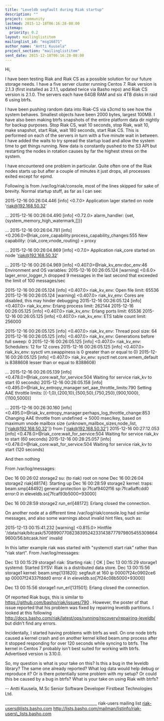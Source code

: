```yaml
---
title: "Leveldb segfault during Riak startup"
description: ""
project: community
lastmod: 2015-12-18T06:16:28-08:00
sitemap:
  priority: 0.2
layout: mailinglistitem
mailinglist_id: "msg16871"
author_name: "Antti Kuusela"
project_section: "mailinglistitem"
sent_date: 2015-12-18T06:16:28-08:00
---
```




Hi,

I have been testing Riak and Riak CS as a possible solution for our 
future storage needs. I have a five server cluster running Centos 7. 
Riak version is 2.1.3 (first installed as 2.1.1, updated twice via Basho 
repo) and Riak CS version is 2.1.0. The servers each have 64GB RAM and 
six 4TB disks in raid 6 using btrfs.


I have been pushing random data into Riak-CS via s3cmd to see how the 
system behaves. Smallest objects have been 2000 bytes, largest 100MB. I 
have also been making btrfs snapshots of the entire platform data dir 
nightly for backup purposes. Stop Riak CS, wait 10 seconds, stop Riak, 
wait 10, make snapshot, start Riak, wait 180 seconds, start Riak CS. 
This is performed on each of the servers in turn with a five minute wait 
in between. I have added the waits to try spread the startup load and 
allow the system time to get things running. New data is constantly 
pushed to the S3 API but restarting the nodes in rotation causes by far 
the highest stress on the system.


I have encountered one problem in particular. Quite often one of the 
Riak nodes starts up but after a couple of minutes it just drops, all 
processes exited except for epmd.


Following is from /var/log/riak/console, most of the lines skipped for 
sake of brevity. Normal startup stuff, as far as I can see:


2015-12-16 00:26:04.446 [info] &lt;0.7.0&gt; Application lager started on node 
'riak@192.168.50.32'

...
2015-12-16 00:26:04.490 [info] &lt;0.72.0&gt; alarm\_handler: 
{set,{system\_memory\_high\_watermark,[]}}

...
2015-12-16 00:26:04.781 [info] 
&lt;0.206.0&gt;@riak\_core\_capability:process\_capability\_changes:555 New 
capability: {riak\_core,vnode\_routing} = proxy

...
2015-12-16 00:26:04.869 [info] &lt;0.7.0&gt; Application riak\_core started on 
node 'riak@192.168.50.32'

...
2015-12-16 00:26:04.969 [info] &lt;0.407.0&gt;@riak\_kv\_env:doc\_env:46 
Environment and OS variables:
2015-12-16 00:26:05.124 [warning] &lt;0.6.0&gt; lager\_error\_logger\_h dropped 9 
messages in the last second that exceeded the limit of 100 messages/sec

2015-12-16 00:26:05.124 [info] &lt;0.407.0&gt; riak\_kv\_env: Open file limit: 65536
2015-12-16 00:26:05.124 [warning] &lt;0.407.0&gt; riak\_kv\_env: Cores are 
disabled, this may hinder debugging
2015-12-16 00:26:05.124 [info] &lt;0.407.0&gt; riak\_kv\_env: Erlang process 
limit: 262144
2015-12-16 00:26:05.125 [info] &lt;0.407.0&gt; riak\_kv\_env: Erlang ports 
limit: 65536
2015-12-16 00:26:05.125 [info] &lt;0.407.0&gt; riak\_kv\_env: ETS table count 
limit: 256000

2015-12-16 00:26:05.125 [info] &lt;0.407.0&gt; riak\_kv\_env: Thread pool size: 64
2015-12-16 00:26:05.125 [info] &lt;0.407.0&gt; riak\_kv\_env: Generations before 
full sweep: 0
2015-12-16 00:26:05.125 [info] &lt;0.407.0&gt; riak\_kv\_env: Schedulers: 12 for 
12 cores
2015-12-16 00:26:05.125 [info] &lt;0.407.0&gt; riak\_kv\_env: sysctl 
vm.swappiness is 0 greater than or equal to 0)
2015-12-16 00:26:05.125 [info] &lt;0.407.0&gt; riak\_kv\_env: sysctl 
net.core.wmem\_default is 8388608 lesser than or equal to 8388608)

...
2015-12-16 00:26:05.139 [info] &lt;0.478.0&gt;@riak\_core:wait\_for\_service:504 
Waiting for service riak\_kv to start (0 seconds)
2015-12-16 00:26:05.158 [info] 
&lt;0.495.0&gt;@riak\_kv\_entropy\_manager:set\_aae\_throttle\_limits:790 Setting 
AAE throttle limits: 
[{-1,0},{200,10},{500,50},{750,250},{900,1000},{1100,5000}]

...
2015-12-16 00:26:30.160 [info] 
&lt;0.495.0&gt;@riak\_kv\_entropy\_manager:perhaps\_log\_throttle\_change:853 
Changing AAE throttle from undefined -&gt; 5000 msec/key, based on maximum 
vnode mailbox size 
{unknown\_mailbox\_sizes,node\_list,['riak@192.168.50.32']} from 
['riak@192.168.50.32']
2015-12-16 00:27:12.053 [info] &lt;0.478.0&gt;@riak\_core:wait\_for\_service:504 
Waiting for service riak\_kv to start (60 seconds)
2015-12-16 00:28:25.057 [info] &lt;0.478.0&gt;@riak\_core:wait\_for\_service:504 
Waiting for service riak\_kv to start (120 seconds)


And then nothing

From /var/log/messages:

Dec 16 00:26:02 storage2 su: (to riak) root on none
Dec 16 00:26:04 storage2 riak[48174]: Starting up
Dec 16 00:28:59 storage2 kernel: traps: beam.smp[48492] general 
protection ip:7fcaf9402f16 sp:7fca6affcdd0 error:0 in 
eleveldb.so[7fcaf93b5000+93000]

Dec 16 00:28:59 storage2 run\_erl[48172]: Erlang closed the connection.

On another node at a different time /var/log/riak/console.log had 
similar messages, and also some warnings about invalid hint files, such as:


2015-12-13 00:15:41.232 [warning] &lt;0.815.0&gt; Hintfile 
'/data/riak/bitcask/570899077082383952423314387779798054553098649600/56.bitcask.hint' 
invalid


In this latter example riak was started with "systemctl start riak" 
rather than "riak start". From /var/log/messages:


Dec 13 00:15:29 storage1 riak: Starting riak: [ OK ]
Dec 13 00:15:29 storage1 systemd: Started SYSV: Riak is a distributed 
data store.
Dec 13 00:15:56 storage1 kernel: beam.smp[131820]: segfault at 160 ip 
00007f24c0902ce6 sp 00007f24337fddd0 error 4 in 
eleveldb.so[7f24c08b5000+93000]

Dec 13 00:15:56 storage1 run\_erl[131501]: Erlang closed the connection.

Of reported Riak bugs, this is similar to 
https://github.com/basho/riak/issues/790 . However, the poster of that 
issue reported that his problem was fixed by repairing leveldb 
partitions. I looked at this following 
http://docs.basho.com/riak/latest/ops/running/recovery/repairing-leveldb/ but 
didn't find any errors.


Incidentally, I started having problems with btrfs as well. On one node 
btrfs caused a kernel crash and on another kernel killed beam.smp 
process after it stopped responding for over 120 seconds while syncing 
to btrfs. The kernel in Centos 7 probably isn't best suited for working 
with btrfs. Advertised version is 3.10.0.


So, my question is what is your take on this? Is this a bug in the 
leveldb library? The same one already reported? What log data would help 
debug or reproduce it? Or is there potentially some problem with my 
setup? Or could this be caused by a bug in btrfs? What is your take on 
using Riak with btrfs?


--
Antti Kuusela, M.Sc
Senior Software Developer
Firstbeat Technologies Ltd.


\_\_\_\_\_\_\_\_\_\_\_\_\_\_\_\_\_\_\_\_\_\_\_\_\_\_\_\_\_\_\_\_\_\_\_\_\_\_\_\_\_\_\_\_\_\_\_
riak-users mailing list
riak-users@lists.basho.com
http://lists.basho.com/mailman/listinfo/riak-users\_lists.basho.com

